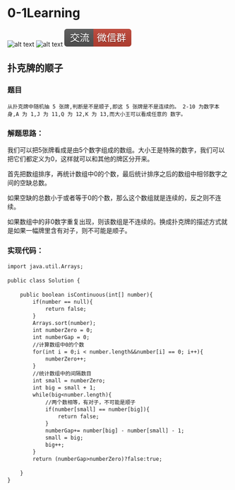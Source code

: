 # 0-1Learning

![alt text](../../static/common/svg/luoxiaosheng.svg "公众号")
![alt text](../../static/common/svg/luoxiaosheng_learning.svg "学习")
![alt text](../../static/common/svg/luoxiaosheng_wechat.svg "微信")

## 扑克牌的顺子

### 题目
```
从扑克牌中随机抽 5 张牌,判断是不是顺子,即这 5 张牌是不是连续的。 2-10 为数字本身,A 为 1,J 为 11,Q 为 12,K 为 13,而大小王可以看成任意的 数字。
```

### 解题思路：
我们可以把5张牌看成是由5个数字组成的数组。大小王是特殊的数字，我们可以把它们都定义为0，这样就可以和其他的牌区分开来。

首先把数组排序，再统计数组中0的个数，最后统计排序之后的数组中相邻数字之间的空缺总数。

如果空缺的总数小于或者等于0的个数，那么这个数组就是连续的，反之则不连续。

如果数组中的非0数字重复出现，则该数组是不连续的。换成扑克牌的描述方式就是如果一幅牌里含有对子，则不可能是顺子。

### 实现代码：
```
import java.util.Arrays;

public class Solution {

	public boolean isContinuous(int[] number){
		if(number == null){
			return false;
		}
		Arrays.sort(number);
		int numberZero = 0;
		int numberGap = 0;
		//计算数组中0的个数
		for(int i = 0;i < number.length&&number[i] == 0; i++){
			numberZero++;
		}
		//统计数组中的间隔数目
		int small = numberZero;
		int big = small + 1;
		while(big<number.length){
			//两个数相等，有对子，不可能是顺子
			if(number[small] == number[big]){
				return false;
			}
			numberGap+= number[big] - number[small] - 1;
			small = big;
			big++;
		}
		return (numberGap>numberZero)?false:true;
		
	}
}

```
